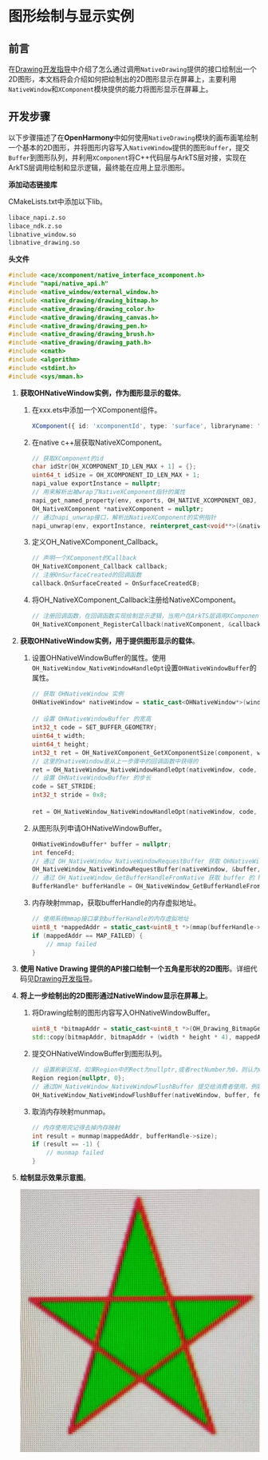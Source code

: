 # 图形绘制与显示实例

## 前言
在[Drawing开发指导](drawing-guidelines.md)中介绍了怎么通过调用`NativeDrawing`提供的接口绘制出一个2D图形，本文档将会介绍如何把绘制出的2D图形显示在屏幕上，主要利用`NativeWindow`和`XComponent`模块提供的能力将图形显示在屏幕上。

## 开发步骤

以下步骤描述了在**OpenHarmony**中如何使用`NativeDrawing`模块的画布画笔绘制一个基本的2D图形，并将图形内容写入`NativeWindow`提供的图形`Buffer`，提交`Buffer`到图形队列，并利用`XComponent`将C++代码层与ArkTS层对接，实现在ArkTS层调用绘制和显示逻辑，最终能在应用上显示图形。

**添加动态链接库**

CMakeLists.txt中添加以下lib。
```txt
libace_napi.z.so
libace_ndk.z.so
libnative_window.so
libnative_drawing.so
```

**头文件**
```c++
#include <ace/xcomponent/native_interface_xcomponent.h>
#include "napi/native_api.h"
#include <native_window/external_window.h>
#include <native_drawing/drawing_bitmap.h>
#include <native_drawing/drawing_color.h>
#include <native_drawing/drawing_canvas.h>
#include <native_drawing/drawing_pen.h>
#include <native_drawing/drawing_brush.h>
#include <native_drawing/drawing_path.h>
#include <cmath>
#include <algorithm>
#include <stdint.h>
#include <sys/mman.h>
```

1. **获取OHNativeWindow实例，作为图形显示的载体**。

    1. 在xxx.ets中添加一个XComponent组件。
        ```ts
        XComponent({ id: 'xcomponentId', type: 'surface', libraryname: 'entry'})
        ```
    2. 在native c++层获取NativeXComponent。
        ```c++
        // 获取XComponent的id
        char idStr[OH_XCOMPONENT_ID_LEN_MAX + 1] = {};
        uint64_t idSize = OH_XCOMPONENT_ID_LEN_MAX + 1;
        napi_value exportInstance = nullptr;
        // 用来解析出被wrap了NativeXComponent指针的属性
        napi_get_named_property(env, exports, OH_NATIVE_XCOMPONENT_OBJ, &exportInstance);
        OH_NativeXComponent *nativeXComponent = nullptr;
        // 通过napi_unwrap接口，解析出NativeXComponent的实例指针
        napi_unwrap(env, exportInstance, reinterpret_cast<void**>(&nativeXComponent));
        ```
     3. 定义OH_NativeXComponent_Callback。
        ```c++
        // 声明一个XComponent的Callback
        OH_NativeXComponent_Callback callback;
        // 注册OnSurfaceCreated的回调函数
        callback.OnSurfaceCreated = OnSurfaceCreatedCB;
        ```
     4. 将OH_NativeXComponent_Callback注册给NativeXComponent。
        ```c++
        // 注册回调函数，在回调函数实现绘制显示逻辑，当用户在ArkTS层调用XComponent时就能通过回调函数调用到此段逻辑
        OH_NativeXComponent_RegisterCallback(nativeXComponent, &callback);
        ```

2. **获取OHNativeWindow实例，用于提供图形显示的载体**。
    1. 设置OHNativeWindowBuffer的属性。使用`OH_NativeWindow_NativeWindowHandleOpt`设置`OHNativeWindowBuffer`的属性。
        ```c++
        // 获取 OHNativeWindow 实例
        OHNativeWindow* nativeWindow = static_cast<OHNativeWindow*>(window);
    
        // 设置 OHNativeWindowBuffer 的宽高
        int32_t code = SET_BUFFER_GEOMETRY;
        uint64_t width;
        uint64_t height;
        int32_t ret = OH_NativeXComponent_GetXComponentSize(component, window, &width, &height);
        // 这里的nativeWindow是从上一步骤中的回调函数中获得的
        ret = OH_NativeWindow_NativeWindowHandleOpt(nativeWindow, code, width, height);
        // 设置 OHNativeWindowBuffer 的步长
        code = SET_STRIDE;
        int32_t stride = 0x8;
    
        ret = OH_NativeWindow_NativeWindowHandleOpt(nativeWindow, code, stride);
        ```
    2. 从图形队列申请OHNativeWindowBuffer。
        ```c++
        OHNativeWindowBuffer* buffer = nullptr;
        int fenceFd;
        // 通过 OH_NativeWindow_NativeWindowRequestBuffer 获取 OHNativeWindowBuffer 实例
        OH_NativeWindow_NativeWindowRequestBuffer(nativeWindow, &buffer, &fenceFd);
        // 通过 OH_NativeWindow_GetBufferHandleFromNative 获取 buffer 的 handle
        BufferHandle* bufferHandle = OH_NativeWindow_GetBufferHandleFromNative(buffer);
        ```
    3. 内存映射mmap，获取bufferHandle的内存虚拟地址。
        ```c++
        // 使用系统mmap接口拿到bufferHandle的内存虚拟地址
        uint8_t *mappedAddr = static_cast<uint8_t *>(mmap(bufferHandle->virAddr, bufferHandle->size, PROT_READ | PROT_WRITE, MAP_SHARED, bufferHandle->fd, 0));
        if (mappedAddr == MAP_FAILED) {
            // mmap failed
        }
        ```
3. **使用 Native Drawing 提供的API接口绘制一个五角星形状的2D图形**。详细代码见[Drawing开发指导](drawing-guidelines.md)。

4. **将上一步绘制出的2D图形通过NativeWindow显示在屏幕上**。
    1. 将Drawing绘制的图形内容写入OHNativeWindowBuffer。
        ```c++
        uint8_t *bitmapAddr = static_cast<uint8_t *>(OH_Drawing_BitmapGetPixels(cBitmap));
        std::copy(bitmapAddr, bitmapAddr + (width * height * 4), mappedAddr);
        ```
    2. 提交OHNativeWindowBuffer到图形队列。
        ```c++
        // 设置刷新区域，如果Region中的Rect为nullptr,或者rectNumber为0，则认为OHNativeWindowBuffer全部有内容更改。
        Region region{nullptr, 0};
        // 通过OH_NativeWindow_NativeWindowFlushBuffer 提交给消费者使用，例如：显示在屏幕上。
        OH_NativeWindow_NativeWindowFlushBuffer(nativeWindow, buffer, fenceFd, region);
        ```
    3. 取消内存映射munmap。
        ```c++
        // 内存使用完记得去掉内存映射
        int result = munmap(mappedAddr, bufferHandle->size);
        if (result == -1) {
            // munmap failed
        }
        ```

5. **绘制显示效果示意图**。

    ![Drawing](figures/drawing.png)
